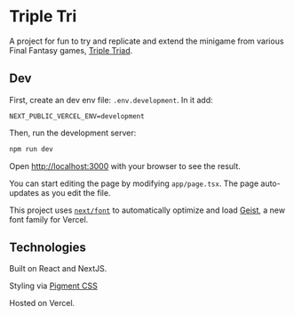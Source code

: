 # Triple Tri

A project for fun to try and replicate and extend the minigame from various Final Fantasy games, [Triple Triad](https://en.wikipedia.org/wiki/Triple_Triad).

## Dev

First, create an dev env file: `.env.development`. In it add:
```
NEXT_PUBLIC_VERCEL_ENV=development
```

Then, run the development server:

```bash
npm run dev
```

Open [http://localhost:3000](http://localhost:3000) with your browser to see the result.

You can start editing the page by modifying `app/page.tsx`. The page auto-updates as you edit the file.

This project uses [`next/font`](https://nextjs.org/docs/app/building-your-application/optimizing/fonts) to automatically optimize and load [Geist](https://vercel.com/font), a new font family for Vercel.

## Technologies

Built on React and NextJS.

Styling via [Pigment CSS](https://github.com/mui/pigment-css)

Hosted on Vercel.
